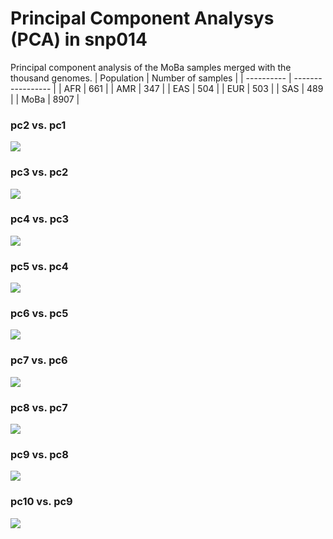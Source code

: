 # Principal Component Analysys (PCA) in snp014
Principal component analysis of the MoBa samples merged with the thousand genomes.
| Population | Number of samples |
| ---------- | ----------------- |
| AFR | 661 |
| AMR | 347 |
| EAS | 504 |
| EUR | 503 |
| SAS | 489 |
| MoBa | 8907 |
### pc2 vs. pc1
![](plot/pc1_pc2.png)
### pc3 vs. pc2
![](plot/pc2_pc3.png)
### pc4 vs. pc3
![](plot/pc3_pc4.png)
### pc5 vs. pc4
![](plot/pc4_pc5.png)
### pc6 vs. pc5
![](plot/pc5_pc6.png)
### pc7 vs. pc6
![](plot/pc6_pc7.png)
### pc8 vs. pc7
![](plot/pc7_pc8.png)
### pc9 vs. pc8
![](plot/pc8_pc9.png)
### pc10 vs. pc9
![](plot/pc9_pc10.png)
